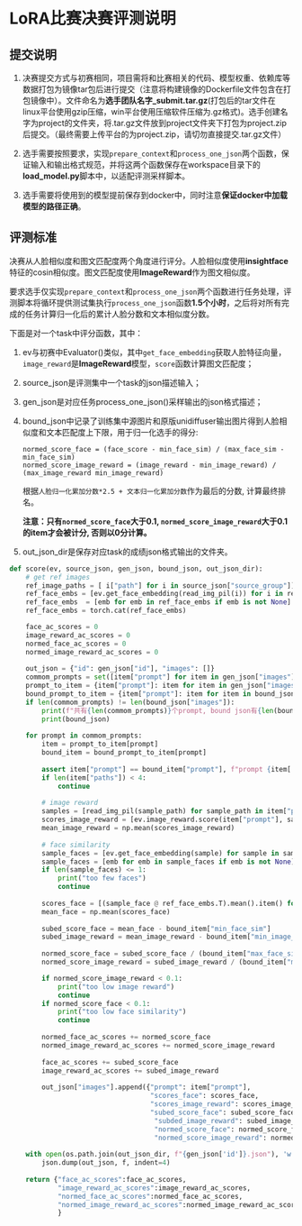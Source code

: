 # LoRA比赛决赛评测说明

## 提交说明

1. 决赛提交方式与初赛相同，项目需将和比赛相关的代码、模型权重、依赖库等数据打包为镜像tar包后进行提交（注意将构建镜像的Dockerfile文件包含在打包镜像中）。文件命名为**选手团队名字_submit.tar.gz**(打包后的tar文件在linux平台使用gzip压缩，win平台使用压缩软件压缩为.gz格式)。选手创建名字为project的文件夹，将.tar.gz文件放到project文件夹下打包为project.zip后提交。（最终需要上传平台的为project.zip，请切勿直接提交.tar.gz文件）

2. 选手需要按照要求，实现`prepare_context`和`process_one_json`两个函数，保证输入和输出格式规范，并将这两个函数保存在workspace目录下的**load_model.py**脚本中，以适配评测采样脚本。

3. 选手需要将使用到的模型提前保存到docker中，同时注意**保证docker中加载模型的路径正确**。

   

## 评测标准

决赛从人脸相似度和图文匹配度两个角度进行评分。人脸相似度使用**insightface**特征的cosin相似度。图文匹配度使用**ImageReward**作为图文相似度。

要求选手仅实现`prepare_context`和`process_one_json`两个函数进行任务处理，评测脚本将循环提供测试集执行`process_one_json`函数**1.5个小时**，之后将对所有完成的任务计算归一化后的累计人脸分数和文本相似度分数。

下面是对一个task中评分函数，其中：

1. ev与初赛中Evaluator()类似，其中`get_face_embedding`获取人脸特征向量，`image_reward`是**ImageReward**模型，`score`函数计算图文匹配度；

2. source_json是评测集中一个task的json描述输入；

3. gen_json是对应任务process_one_json()采样输出的json格式描述；

4. bound_json中记录了训练集中源图片和原版unidiffuser输出图片得到人脸相似度和文本匹配度上下限，用于归一化选手的得分:

   ```
   normed_score_face = (face_score - min_face_sim) / (max_face_sim - min_face_sim)
   normed_score_image_reward = (image_reward - min_image_reward) / (max_image_reward min_image_reward)
   ```

   根据`人脸归一化累加分数*2.5 + 文本归一化累加分数`作为最后的分数, 计算最终排名。

   **注意：只有`normed_score_face`大于0.1, `normed_score_image_reward`大于0.1的item才会被计分, 否则以0分计算。**

5. out_json_dir是保存对应task的成绩json格式输出的文件夹。

```python
def score(ev, source_json, gen_json, bound_json, out_json_dir):
    # get ref images
    ref_image_paths = [ i["path"] for i in source_json["source_group"]]
    ref_face_embs = [ev.get_face_embedding(read_img_pil(i)) for i in ref_image_paths]
    ref_face_embs  = [emb for emb in ref_face_embs if emb is not None] # remove None
    ref_face_embs = torch.cat(ref_face_embs)

    face_ac_scores = 0
    image_reward_ac_scores = 0
    normed_face_ac_scores = 0
    normed_image_reward_ac_scores = 0
    
    out_json = {"id": gen_json["id"], "images": []}
    commom_prompts = set([item["prompt"] for item in gen_json["images"]]) & set([item["prompt"] for item in bound_json["images"]])
    prompt_to_item = {item["prompt"]: item for item in gen_json["images"]}
    bound_prompt_to_item = {item["prompt"]: item for item in bound_json["images"]}
    if len(commom_prompts) != len(bound_json["images"]):
        print(f"共有{len(commom_prompts)}个prompt, bound json有{len(bound_json['images'])}个prompt")
        print(bound_json)
    
    for prompt in commom_prompts:
        item = prompt_to_item[prompt]
        bound_item = bound_prompt_to_item[prompt]
        
        assert item["prompt"] == bound_item["prompt"], f"prompt {item['prompt']} not equal to bound prompt {bound_item['prompt']}"
        if len(item["paths"]) < 4:
            continue      
            
        # image reward
        samples = [read_img_pil(sample_path) for sample_path in item["paths"]]# read images
        scores_image_reward = [ev.image_reward.score(item["prompt"], sample_path) for sample_path in item["paths"]]
        mean_image_reward = np.mean(scores_image_reward)
                
        # face similarity
        sample_faces = [ev.get_face_embedding(sample) for sample in samples]
        sample_faces = [emb for emb in sample_faces if emb is not None] # remove None
        if len(sample_faces) <= 1:
            print("too few faces")
            continue
            
        scores_face = [(sample_face @ ref_face_embs.T).mean().item() for sample_face in sample_faces]
        mean_face = np.mean(scores_face)
        
        subed_score_face = mean_face - bound_item["min_face_sim"]
        subed_image_reward = mean_image_reward - bound_item["min_image_reward"]
        
        normed_score_face = subed_score_face / (bound_item["max_face_sim"] - bound_item["min_face_sim"])
        normed_score_image_reward = subed_image_reward / (bound_item["max_image_reward"] - bound_item["min_image_reward"])

        if normed_score_image_reward < 0.1:
            print("too low image reward")
            continue
        if normed_score_face < 0.1:
            print("too low face similarity")
            continue
        
        normed_face_ac_scores += normed_score_face
        normed_image_reward_ac_scores += normed_score_image_reward
        
        face_ac_scores += subed_score_face
        image_reward_ac_scores += subed_image_reward
        
        out_json["images"].append({"prompt": item["prompt"], 
                                   "scores_face": scores_face, 
                                   "scores_image_reward": scores_image_reward,
                                   "subed_score_face": subed_score_face,
                                    "subded_image_reward": subed_image_reward,
                                    "normed_score_face": normed_score_face,
                                    "normed_score_image_reward": normed_score_image_reward,
        
    with open(os.path.join(out_json_dir, f"{gen_json['id']}.json"), 'w') as f:
        json.dump(out_json, f, indent=4)
        
    return {"face_ac_scores":face_ac_scores,
            "image_reward_ac_scores":image_reward_ac_scores,
            "normed_face_ac_scores":normed_face_ac_scores,
            "normed_image_reward_ac_scores":normed_image_reward_ac_scores,
            }
```


